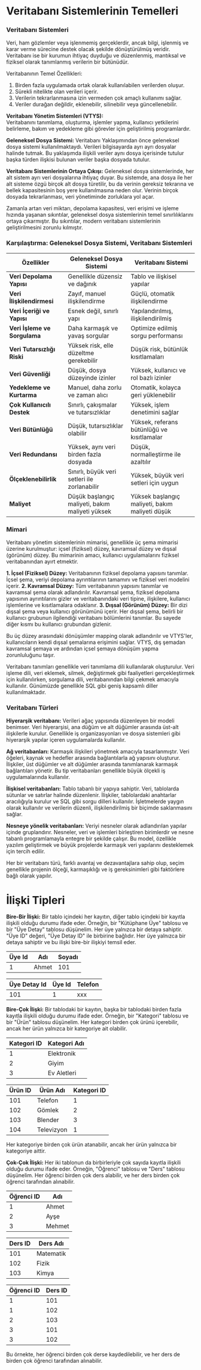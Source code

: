 # Veritabanı Sistemlerinin Temelleri

### Veritabanı Sistemleri

Veri, ham gözlemler veya işlenmemiş gerçeklerdir, ancak bilgi, işlenmiş ve karar verme sürecine destek olacak şekilde dönüştürülmüş veridir. Veritabanı ise bir kurumun ihtiyaç duyduğu ve düzenlenmiş, mantıksal ve fiziksel olarak tanımlanmış verilerin bir bütünüdür.

Veritabanının Temel Özellikleri:

1. Birden fazla uygulamada ortak olarak kullanılabilen verilerden oluşur.
2. Sürekli nitelikte olan verileri içerir.
3. Verilerin tekrarlanmasına izin vermeden çok amaçlı kullanımı sağlar.
4. Veriler durağan değildir, eklenebilir, silinebilir veya güncellenebilir.


**Veritabanı Yönetim Sistemleri (VTYS):**  
Veritabanını tanımlama, oluşturma, işlemler yapma, kullanıcı yetkilerini belirleme, bakım ve yedekleme gibi görevler için geliştirilmiş programlardır. 

**Geleneksel Dosya Sistemi:**
Veritabanı Yaklaşımından önce geleneksel dosya sistemi kullanılmaktaydı. Verileri bilgisayarda ayrı ayrı dosyalar halinde tutmak. Bu yaklaşımda ilişkili veriler aynı dosya içerisinde tutulur başka türden ilişkisi bulunan veriler başka dosyada tutulur.

**Veritabanı Sistemlerinin Ortaya Çıkışı:**
Geleneksel dosya sistemlerinde, her alt sistem ayrı veri dosyalarına ihtiyaç duyar. Bu sistemde, ana dosya ile her alt sisteme özgü birçok alt dosya türetilir, bu da verinin gereksiz tekrarına ve bellek kapasitesinin boş yere kullanılmasına neden olur. Verinin birçok dosyada tekrarlanması, veri yönetiminde zorluklara yol açar.

Zamanla artan veri miktarı, depolama kapasitesi, veri erişimi ve işleme hızında yaşanan sıkıntılar, geleneksel dosya sistemlerinin temel sınırlılıklarını ortaya çıkarmıştır. Bu sıkıntılar, modern veritabanı sistemlerinin geliştirilmesini zorunlu kılmıştır.



### Karşılaştırma: Geleneksel Dosya Sistemi, Veritabanı Sistemleri

|Özellikler|Geleneksel Dosya Sistemi|Veritabanı Sistemi|
|---|---|---|
|**Veri Depolama Yapısı**|Genellikle düzensiz ve dağınık|Tablo ve ilişkisel yapılar|
|**Veri İlişkilendirmesi**|Zayıf, manuel ilişkilendirme|Güçlü, otomatik ilişkilendirme|
|**Veri İçeriği ve Yapısı**|Esnek değil, sınırlı yapı|Yapılandırılmış, ilişkilendirilmiş|
|**Veri İşleme ve Sorgulama**|Daha karmaşık ve yavaş sorgular|Optimize edilmiş sorgu performansı|
|**Veri Tutarsızlığı Riski**|Yüksek risk, elle düzeltme gerekebilir|Düşük risk, bütünlük kısıtlamaları|
|**Veri Güvenliği**|Düşük, dosya düzeyinde izinler|Yüksek, kullanıcı ve rol bazlı izinler|
|**Yedekleme ve Kurtarma**|Manuel, daha zorlu ve zaman alıcı|Otomatik, kolayca geri yüklenebilir|
|**Çok Kullanıcılı Destek**|Sınırlı, çakışmalar ve tutarsızlıklar|Yüksek, işlem denetimini sağlar|
|**Veri Bütünlüğü**|Düşük, tutarsızlıklar olabilir|Yüksek, referans bütünlüğü ve kısıtlamalar|
|**Veri Redundansı**|Yüksek, aynı veri birden fazla dosyada|Düşük, normalleştirme ile azaltılır|
|**Ölçeklenebilirlik**|Sınırlı, büyük veri setleri ile zorlanabilir|Yüksek, büyük veri setleri için uygun|
|**Maliyet**|Düşük başlangıç maliyeti, bakım maliyeti yüksek|Yüksek başlangıç maliyeti, bakım maliyeti düşük|


### Mimari

Veritabanı yönetim sistemlerinin mimarisi, genellikle üç şema mimarisi üzerine kurulmuştur: içsel (fiziksel) düzey, kavramsal düzey ve dışsal (görünüm) düzey. Bu mimarinin amacı, kullanıcı uygulamalarını fiziksel veritabanından ayırt etmektir.

**1. İçsel (Fiziksel) Düzey:** Veritabanının fiziksel depolama yapısını tanımlar. İçsel şema, veriyi depolama ayrıntılarının tamamını ve fiziksel veri modelini içerir.
**2. Kavramsal Düzey:** Tüm veritabanının yapısını tanımlar ve kavramsal şema olarak adlandırılır. Kavramsal şema, fiziksel depolama yapısının ayrıntılarını gizler ve veritabanındaki veri tipine, ilişkilere, kullanıcı işlemlerine ve kısıtlamalara odaklanır.
**3. Dışsal (Görünüm) Düzey:** Bir dizi dışsal şema veya kullanıcı görünümünü içerir. Her dışsal şema, belirli bir kullanıcı grubunun ilgilendiği veritabanı bölümlerini tanımlar. Bu sayede diğer kısmı bu kullanıcı grubundan gizlenir.

Bu üç düzey arasındaki dönüşümler mapping olarak adlandırılır ve VTYS'ler, kullanıcıların kendi dışsal şemalarına erişimini sağlar. VTYS, dış şemadan kavramsal şemaya ve ardından içsel şemaya dönüşüm yapma zorunluluğunu taşır.

Veritabanı tanımları genellikle veri tanımlama dili kullanılarak oluşturulur. Veri işleme dili, veri eklemek, silmek, değiştirmek gibi faaliyetleri gerçekleştirmek için kullanılırken, sorgulama dili, veritabanından bilgi çekmek amacıyla kullanılır. Günümüzde genellikle SQL gibi geniş kapsamlı diller kullanılmaktadır.


### Veritabanı Türleri

**Hiyerarşik veritabanı:** Verileri ağaç yapısında düzenleyen bir modeli benimser. Veri hiyerarşisi, ana düğüm ve alt düğümler arasında üst-alt ilişkilerle kurulur. Genellikle iş organizasyonları ve dosya sistemleri gibi hiyerarşik yapılar içeren uygulamalarda kullanılır.

**Ağ veritabanları:** Karmaşık ilişkileri yönetmek amacıyla tasarlanmıştır. Veri öğeleri, kaynak ve hedefler arasında bağlantılarla ağ yapısını oluşturur. İlişkiler, üst düğümler ve alt düğümler arasında tanımlanarak karmaşık bağlantıları yönetir. Bu tip veritabanları genellikle büyük ölçekli iş uygulamalarında kullanılır.

**İlişkisel veritabanları:** Tablo tabanlı bir yapıya sahiptir. Veri, tablolarda sütunlar ve satırlar halinde düzenlenir. İlişkiler, tablolardaki anahtarlar aracılığıyla kurulur ve SQL gibi sorgu dilleri kullanılır. İşletmelerde yaygın olarak kullanılır ve verilerin düzenli, ilişkilendirilmiş bir biçimde saklanmasını sağlar.

**Nesneye yönelik veritabanları:** Veriyi nesneler olarak adlandırılan yapılar içinde gruplandırır. Nesneler, veri ve işlemleri birleştiren birimlerdir ve nesne tabanlı programlamayla entegre bir şekilde çalışır. Bu model, özellikle yazılım geliştirmek ve büyük projelerde karmaşık veri yapılarını desteklemek için tercih edilir.

Her bir veritabanı türü, farklı avantaj ve dezavantajlara sahip olup, seçim genellikle projenin ölçeği, karmaşıklığı ve iş gereksinimleri gibi faktörlere bağlı olarak yapılır.


# İlişki Tipleri


**Bire-Bir İlişki:** Bir tablo içindeki her kayıtın, diğer tablo içindeki bir kayıtla ilişkili olduğu durumu ifade eder. Örneğin, bir "Kütüphane Üye" tablosu ve bir "Üye Detay" tablosu düşünelim. Her üye yalnızca bir detaya sahiptir. "Üye ID" değeri, "Üye Detay ID" ile birbirine bağlıdır. Her üye yalnızca bir detaya sahiptir ve bu ilişki bire-bir ilişkiyi temsil eder.

| Üye Id | Adı | Soyadı |
| ---- | ---- | ---- |
| 1 | Ahmet | 101 |

| Üye Detay Id | Üye Id | Telefon |
| ---- | ---- | ---- |
| 101 | 1 | xxx |


 **Bire-Çok İlişki:** Bir tablodaki bir kayıtın, başka bir tablodaki birden fazla kayıtla ilişkili olduğu durumu ifade eder. Örneğin, bir "Kategori" tablosu ve bir "Ürün" tablosu düşünelim. Her kategori birden çok ürünü içerebilir, ancak her ürün yalnızca bir kategoriye ait olabilir.


|Kategori ID|Kategori Adı|
|---|---|
|1|Elektronik|
|2|Giyim|
|3|Ev Aletleri|

|Ürün ID|Ürün Adı|Kategori ID|
|---|---|---|
|101|Telefon|1|
|102|Gömlek|2|
|103|Blender|3|
|104|Televizyon|1|

Her kategoriye birden çok ürün atanabilir, ancak her ürün yalnızca bir kategoriye aittir.



 **Çok-Çok İlişki:** Her iki tablonun da birbirleriyle çok sayıda kayıtla ilişkili olduğu durumu ifade eder. Örneğin, "Öğrenci" tablosu ve "Ders" tablosu düşünelim. Her öğrenci birden çok ders alabilir, ve her ders birden çok öğrenci tarafından alınabilir.

|Öğrenci ID|Adı|
|---|---|
|1|Ahmet|
|2|Ayşe|
|3|Mehmet|

|Ders ID|Ders Adı|
|---|---|
|101|Matematik|
|102|Fizik|
|103|Kimya|

|Öğrenci ID|Ders ID|
|---|---|
|1|101|
|1|102 |
|2|103 |
|3|101|
|3|102 |

Bu örnekte, her öğrenci birden çok derse kaydedilebilir, ve her ders de birden çok öğrenci tarafından alınabilir.


